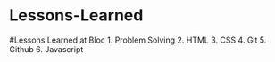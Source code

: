 # Lessons-Learned
#Lessons Learned at Bloc
    1. Problem Solving
    2. HTML
    3. CSS
    4. Git
    5. Github
    6. Javascript
